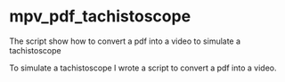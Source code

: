 # mpv_pdf_tachistoscope
The script show how to convert a pdf into a video to simulate a tachistoscope

To simulate a tachistoscope I wrote a script to convert a pdf into a video.
